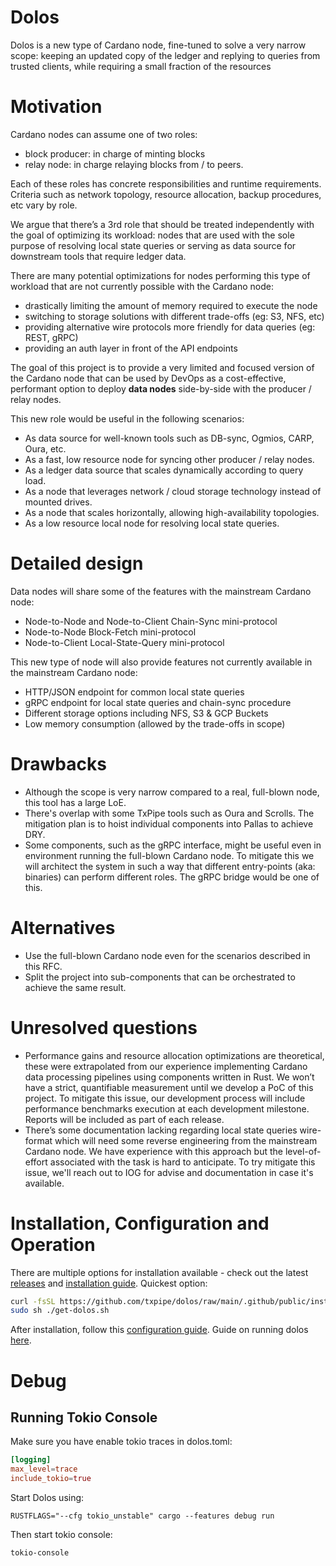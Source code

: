 # Dolos

Dolos is a new type of Cardano node, fine-tuned to solve a very narrow scope: keeping an updated copy of the ledger and replying to queries from trusted clients, while requiring a small fraction of the resources

# Motivation
Cardano nodes can assume one of two roles:

- block producer: in charge of minting blocks
- relay node: in charge relaying blocks from / to peers.

Each of these roles has concrete responsibilities and runtime requirements. Criteria such as network topology, resource allocation, backup procedures, etc vary by role.

We argue that there’s a 3rd role that should be treated independently with the goal of optimizing its workload: nodes that are used with the sole purpose of resolving local state queries or serving as data source for downstream tools that require ledger data.

There are many potential optimizations for nodes performing this type of workload that are not currently possible with the Cardano node:

- drastically limiting the amount of memory required to execute the node
- switching to storage solutions with different trade-offs (eg: S3, NFS, etc)
- providing alternative wire protocols more friendly for data queries (eg: REST, gRPC)
- providing an auth layer in front of the API endpoints  

The goal of this project is to provide a very limited and focused version of the Cardano node that can be used by DevOps as a cost-effective, performant option to deploy **data nodes** side-by-side with the producer / relay nodes.

This new role would be useful in the following scenarios:

- As data source for well-known tools such as DB-sync, Ogmios, CARP, Oura, etc.
- As a fast, low resource node for syncing other producer / relay nodes.
- As a ledger data source that scales dynamically according to query load.
- As a node that leverages network / cloud storage technology instead of mounted drives.
- As a node that scales horizontally, allowing high-availability topologies.
- As a low resource local node for resolving local state queries.

# Detailed design
Data nodes will share some of the features with the mainstream Cardano node:

- Node-to-Node and Node-to-Client Chain-Sync mini-protocol
- Node-to-Node Block-Fetch mini-protocol
- Node-to-Client Local-State-Query mini-protocol

This new type of node will also provide features not currently available in the mainstream Cardano node:

- HTTP/JSON endpoint for common local state queries
- gRPC endpoint for local state queries and chain-sync procedure
- Different storage options including NFS, S3 & GCP Buckets
- Low memory consumption (allowed by the trade-offs in scope) 

# Drawbacks
- Although the scope is very narrow compared to a real, full-blown node, this tool has a large LoE.
- There's overlap with some TxPipe tools such as Oura and Scrolls. The mitigation plan is to hoist individual components into Pallas to achieve DRY.
- Some components, such as the gRPC interface, might be useful even in environment running the full-blown Cardano node. To mitigate this we will architect the system in such a way that different entry-points (aka: binaries) can perform different roles. The gRPC bridge would be one of this.

# Alternatives
- Use the full-blown Cardano node even for the scenarios described in this RFC.
- Split the project into sub-components that can be orchestrated to achieve the same result.

# Unresolved questions
- Performance gains and resource allocation optimizations are theoretical, these were extrapolated from our experience implementing Cardano data processing pipelines using components written in Rust. We won’t have a strict, quantifiable measurement until we develop a PoC of this project. To mitigate this issue, our development process will include performance benchmarks execution at each development milestone. Reports will be included as part of each release.
- There’s some documentation lacking regarding local state queries wire-format which will need some reverse engineering from the mainstream Cardano node. We have experience with this approach but the level-of-effort associated with the task is hard to anticipate. To try mitigate this issue, we'll reach out to IOG for advise and documentation in case it's available.

# Installation, Configuration and Operation
There are multiple options for installation available - check out the latest [releases](https://github.com/txpipe/dolos/releases) and [installation guide](book/src/installation). 
Quickest option: 

```sh
curl -fsSL https://github.com/txpipe/dolos/raw/main/.github/public/install.sh -o get-dolos.sh
sudo sh ./get-dolos.sh
```

After installation, follow this [configuration guide](book/src/configuration). Guide on running dolos [here](book/src/running).


# Debug

## Running Tokio Console

Make sure you have enable tokio traces in dolos.toml:
```toml
[logging]
max_level=trace
include_tokio=true
```

Start Dolos using:
```
RUSTFLAGS="--cfg tokio_unstable" cargo --features debug run
```

Then start tokio console:
```
tokio-console
```